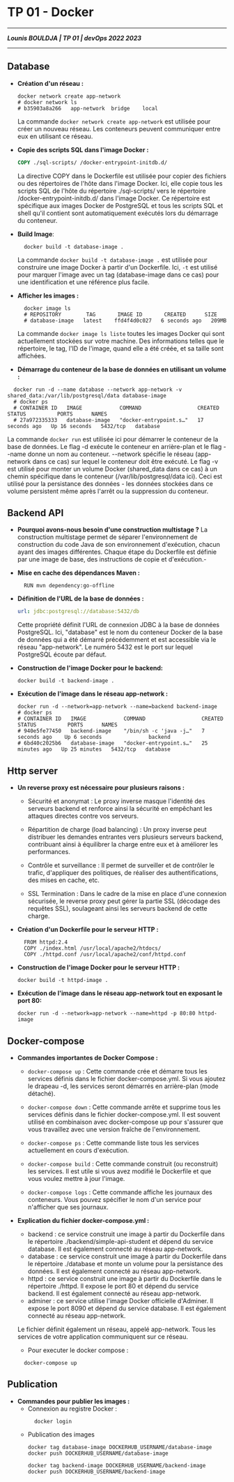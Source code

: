 # TP 01 - Docker

___
***Lounis BOULDJA    |   TP 01    |     devOps 2022 2023***
___

## Database

- **Création d'un réseau :**
  ```shell
  docker network create app-network
  # docker network ls
  # b35903a8a266   app-network  bridge    local
  ```
  La commande `docker network create app-network` est utilisée pour créer un nouveau réseau. Les conteneurs peuvent communiquer entre eux en utilisant ce réseau.

- **Copie des scripts SQL dans l'image Docker :**
  ```dockerfile
  COPY ./sql-scripts/ /docker-entrypoint-initdb.d/
  ```
  La directive COPY dans le Dockerfile est utilisée pour copier des fichiers ou des répertoires de l'hôte dans l'image Docker. Ici, elle copie tous les scripts SQL de l'hôte du répertoire ./sql-scripts/ vers le répertoire /docker-entrypoint-initdb.d/ dans l'image Docker. Ce répertoire est spécifique aux images Docker de PostgreSQL et tous les scripts SQL et shell qu'il contient sont automatiquement exécutés lors du démarrage du conteneur.

- **Build Image**:
  ```shell
    docker build -t database-image . 
  ```
  La commande `docker build -t database-image .` est utilisée pour construire une image Docker à partir d'un Dockerfile. Ici, `-t` est utilisé pour marquer l'image avec un tag (database-image dans ce cas) pour une identification et une référence plus facile.

- **Afficher les images :** 
  ```shell
    docker image ls
    # REPOSITORY        TAG       IMAGE ID       CREATED      SIZE
    # database-image   latest    ffd4f4d0c027   6 seconds ago   209MB
  ```
  La commande `docker image ls liste` toutes les images Docker qui sont actuellement stockées sur votre machine. Des informations telles que le répertoire, le tag, l'ID de l'image, quand elle a été créée, et sa taille sont affichées.

-  **Démarrage du conteneur de la base de données en utilisant un volume :**
  ```shell
    docker run -d --name database --network app-network -v shared_data:/var/lib/postgresql/data database-image
    # docker ps 
    # CONTAINER ID   IMAGE            COMMAND                  CREATED          STATUS          PORTS      NAMES
    # 27a972335333   database-image   "docker-entrypoint.s…"   17 seconds ago   Up 16 seconds   5432/tcp   database
  ```
  La commande `docker run` est utilisée ici pour démarrer le conteneur de la base de données. Le flag -d exécute le conteneur en arrière-plan et le flag --name donne un nom au conteneur. --network spécifie le réseau (app-network dans ce cas) sur lequel le conteneur doit être exécuté. Le flag -v est utilisé pour monter un volume Docker (shared_data dans ce cas) à un chemin spécifique dans le conteneur (/var/lib/postgresql/data ici). Ceci est utilisé pour la persistance des données - les données stockées dans ce volume persistent même après l'arrêt ou la suppression du conteneur.
  
## Backend API

- **Pourquoi avons-nous besoin d'une construction multistage ?**
  La construction multistage permet de séparer l'environnement de construction du code Java de son environnement d'exécution, chacun ayant des images différentes. Chaque étape du Dockerfile est définie par une image de base, des instructions de copie et d'exécution.- 

- **Mise en cache des dépendances Maven :**
  ```
    RUN mvn dependency:go-offline
  ```
- **Définition de l'URL de la base de données :**
  ```yaml
  url: jdbc:postgresql://database:5432/db
  ```
  Cette propriété définit l'URL de connexion JDBC à la base de données PostgreSQL. Ici, "database" est le nom du conteneur Docker de la base de données qui a été démarré précédemment et est accessible via le réseau "app-network". Le numéro 5432 est le port sur lequel PostgreSQL écoute par défaut.

- **Construction de l'image Docker pour le backend:**
  ```shell
  docker build -t backend-image .
  ```

- **Exécution de l'image dans le réseau app-network :**
  ```shell
  docker run -d --network=app-network --name=backend backend-image
  # docker ps 
  # CONTAINER ID   IMAGE            COMMAND                  CREATED          STATUS          PORTS      NAMES
  # 940e5fe77450   backend-image    "/bin/sh -c 'java -j…"   7 seconds ago    Up 6 seconds               backend
  # 6bd40c2025b6   database-image   "docker-entrypoint.s…"   25 minutes ago   Up 25 minutes   5432/tcp   database
  ```

## Http server

- **Un reverse proxy est nécessaire pour plusieurs raisons :**
  - Sécurité et anonymat : Le proxy inverse masque l'identité des serveurs backend et renforce ainsi la sécurité en empêchant les attaques directes contre vos serveurs.

  - Répartition de charge (load balancing) : Un proxy inverse peut distribuer les demandes entrantes vers plusieurs serveurs backend, contribuant ainsi à équilibrer la charge entre eux et à améliorer les performances.

  - Contrôle et surveillance : Il permet de surveiller et de contrôler le trafic, d'appliquer des politiques, de réaliser des authentifications, des mises en cache, etc.

  - SSL Termination : Dans le cadre de la mise en place d'une connexion sécurisée, le reverse proxy peut gérer la partie SSL (décodage des requêtes SSL), soulageant ainsi les serveurs backend de cette charge.

- **Création d'un Dockerfile pour le serveur HTTP :**
  ```
    FROM httpd:2.4
    COPY ./index.html /usr/local/apache2/htdocs/
    COPY ./httpd.conf /usr/local/apache2/conf/httpd.conf
  ```

- **Construction de l'image Docker pour le serveur HTTP :**
  ```shell
  docker build -t httpd-image .
  ```

- **Exécution de l'image dans le réseau app-network tout en exposant le port 80:**
  ```shell
  docker run -d --network=app-network --name=httpd -p 80:80 httpd-image
  ```

## Docker-compose

- **Commandes importantes de Docker Compose :**
  - `docker-compose up` : Cette commande crée et démarre tous les services définis dans le fichier docker-compose.yml. Si vous ajoutez le drapeau -d, les services seront démarrés en arrière-plan (mode détaché).

  - `docker-compose down` : Cette commande arrête et supprime tous les services définis dans le fichier docker-compose.yml. Il est souvent utilisé en combinaison avec docker-compose up pour s'assurer que vous travaillez avec une version fraîche de l'environnement.

  - `docker-compose ps` : Cette commande liste tous les services actuellement en cours d'exécution.

  - `docker-compose build` : Cette commande construit (ou reconstruit) les services. Il est utile si vous avez modifié le Dockerfile et que vous voulez mettre à jour l'image.

  - `docker-compose logs` : Cette commande affiche les journaux des conteneurs. Vous pouvez spécifier le nom d'un service pour n'afficher que ses journaux.


- **Explication du fichier docker-compose.yml :**
  - backend : ce service construit une image à partir du Dockerfile dans le répertoire ./backend/simple-api-student et dépend du service database. Il est également connecté au réseau app-network.
  - database : ce service construit une image à partir du Dockerfile dans le répertoire ./database et monte un volume pour la persistance des données. Il est également connecté au réseau app-network.
  - httpd : ce service construit une image à partir du Dockerfile dans le répertoire ./httpd. Il expose le port 80 et dépend du service backend. Il est également connecté au réseau app-network.
  - adminer : ce service utilise l'image Docker officielle d'Adminer. Il expose le port 8090 et dépend du service database. Il est également connecté au réseau app-network.

  Le fichier définit également un réseau, appelé app-network. Tous les services de votre application communiquent sur ce réseau. 
  
  - Pour executer le docker compose :
  ```shell
    docker-compose up
  ```

## Publication
- **Commandes pour publier les images :**
  - Connexion au registre Docker :
    ```shell
      docker login
    ```
  - Publication des images
    ```shell
    docker tag database-image DOCKERHUB_USERNAME/database-image
    docker push DOCKERHUB_USERNAME/database-image
    
    docker tag backend-image DOCKERHUB_USERNAME/backend-image
    docker push DOCKERHUB_USERNAME/backend-image
    ```

